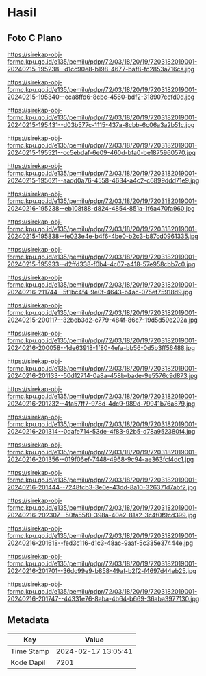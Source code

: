# Hasil

## Foto C Plano

https://sirekap-obj-formc.kpu.go.id/e135/pemilu/pdpr/72/03/18/20/19/7203182019001-20240215-195238--d1cc90e8-b198-4677-baf8-fc2853a716ca.jpg

https://sirekap-obj-formc.kpu.go.id/e135/pemilu/pdpr/72/03/18/20/19/7203182019001-20240215-195340--eca8ffd6-8cbc-4560-bdf2-318907ecfd0d.jpg

https://sirekap-obj-formc.kpu.go.id/e135/pemilu/pdpr/72/03/18/20/19/7203182019001-20240215-195431--d03b577c-1115-437a-8cbb-6c06a3a2b51c.jpg

https://sirekap-obj-formc.kpu.go.id/e135/pemilu/pdpr/72/03/18/20/19/7203182019001-20240215-195521--cc5ebdaf-6e09-460d-bfa0-be1875960570.jpg

https://sirekap-obj-formc.kpu.go.id/e135/pemilu/pdpr/72/03/18/20/19/7203182019001-20240215-195621--aadd0a76-4558-4634-a4c2-c6899ddd71e9.jpg

https://sirekap-obj-formc.kpu.go.id/e135/pemilu/pdpr/72/03/18/20/19/7203182019001-20240216-195238--eb108f88-d824-4854-851a-1f6a470fa960.jpg

https://sirekap-obj-formc.kpu.go.id/e135/pemilu/pdpr/72/03/18/20/19/7203182019001-20240215-195838--fe023e4e-b4f6-4be0-b2c3-b87cd0961335.jpg

https://sirekap-obj-formc.kpu.go.id/e135/pemilu/pdpr/72/03/18/20/19/7203182019001-20240215-195933--d2ffd338-f0b4-4c07-a418-57e958cbb7c0.jpg

https://sirekap-obj-formc.kpu.go.id/e135/pemilu/pdpr/72/03/18/20/19/7203182019001-20240216-211744--5f1bc4f4-9e0f-4643-b4ac-075ef75918d9.jpg

https://sirekap-obj-formc.kpu.go.id/e135/pemilu/pdpr/72/03/18/20/19/7203182019001-20240215-200117--32beb3d2-c779-484f-86c7-19d5d59e202a.jpg

https://sirekap-obj-formc.kpu.go.id/e135/pemilu/pdpr/72/03/18/20/19/7203182019001-20240216-200058--1de63918-1f80-4efa-bb56-0d5b3ff56488.jpg

https://sirekap-obj-formc.kpu.go.id/e135/pemilu/pdpr/72/03/18/20/19/7203182019001-20240216-201133--50d12714-0a8a-458b-bade-9e5576c9d873.jpg

https://sirekap-obj-formc.kpu.go.id/e135/pemilu/pdpr/72/03/18/20/19/7203182019001-20240216-201232--4fa57ff7-978d-4dc9-989d-79941b76a879.jpg

https://sirekap-obj-formc.kpu.go.id/e135/pemilu/pdpr/72/03/18/20/19/7203182019001-20240216-201314--0dafe714-53de-4f83-92b5-d78a952380f4.jpg

https://sirekap-obj-formc.kpu.go.id/e135/pemilu/pdpr/72/03/18/20/19/7203182019001-20240216-201356--019f06ef-7448-4968-9c94-ae363fcf4dc1.jpg

https://sirekap-obj-formc.kpu.go.id/e135/pemilu/pdpr/72/03/18/20/19/7203182019001-20240216-201444--7248fcb3-3e0e-43dd-8a10-326371d7abf2.jpg

https://sirekap-obj-formc.kpu.go.id/e135/pemilu/pdpr/72/03/18/20/19/7203182019001-20240216-202307--50fa55f0-398a-40e2-81a2-3c4f0f9cd399.jpg

https://sirekap-obj-formc.kpu.go.id/e135/pemilu/pdpr/72/03/18/20/19/7203182019001-20240216-201618--fed3c116-d1c3-48ac-9aaf-5c335e37444e.jpg

https://sirekap-obj-formc.kpu.go.id/e135/pemilu/pdpr/72/03/18/20/19/7203182019001-20240216-201701--36dc99e9-b858-49af-b2f2-f4697d44eb25.jpg

https://sirekap-obj-formc.kpu.go.id/e135/pemilu/pdpr/72/03/18/20/19/7203182019001-20240216-201747--44331e76-8aba-4b64-b669-36aba3977130.jpg


## Metadata

| Key        | Value               |
| ---------- | ------------------- |
| Time Stamp | 2024-02-17 13:05:41 |
| Kode Dapil | 7201                |



